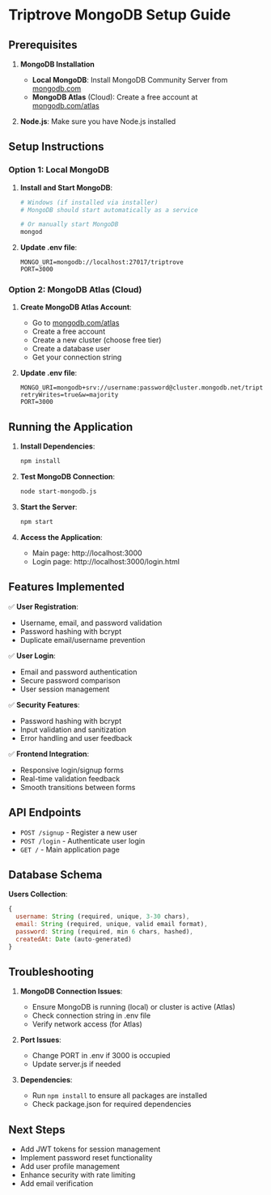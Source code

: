 # Triptrove MongoDB Setup Guide

## Prerequisites

1. **MongoDB Installation**
   - **Local MongoDB**: Install MongoDB Community Server from [mongodb.com](https://www.mongodb.com/try/download/community)
   - **MongoDB Atlas** (Cloud): Create a free account at [mongodb.com/atlas](https://www.mongodb.com/atlas)

2. **Node.js**: Make sure you have Node.js installed

## Setup Instructions

### Option 1: Local MongoDB

1. **Install and Start MongoDB**:
   ```bash
   # Windows (if installed via installer)
   # MongoDB should start automatically as a service
   
   # Or manually start MongoDB
   mongod
   ```

2. **Update .env file**:
   ```
   MONGO_URI=mongodb://localhost:27017/triptrove
   PORT=3000
   ```

### Option 2: MongoDB Atlas (Cloud)

1. **Create MongoDB Atlas Account**:
   - Go to [mongodb.com/atlas](https://www.mongodb.com/atlas)
   - Create a free account
   - Create a new cluster (choose free tier)
   - Create a database user
   - Get your connection string

2. **Update .env file**:
   ```
   MONGO_URI=mongodb+srv://username:password@cluster.mongodb.net/triptrove?retryWrites=true&w=majority
   PORT=3000
   ```

## Running the Application

1. **Install Dependencies**:
   ```bash
   npm install
   ```

2. **Test MongoDB Connection**:
   ```bash
   node start-mongodb.js
   ```

3. **Start the Server**:
   ```bash
   npm start
   ```

4. **Access the Application**:
   - Main page: http://localhost:3000
   - Login page: http://localhost:3000/login.html

## Features Implemented

✅ **User Registration**:
- Username, email, and password validation
- Password hashing with bcrypt
- Duplicate email/username prevention

✅ **User Login**:
- Email and password authentication
- Secure password comparison
- User session management

✅ **Security Features**:
- Password hashing with bcrypt
- Input validation and sanitization
- Error handling and user feedback

✅ **Frontend Integration**:
- Responsive login/signup forms
- Real-time validation feedback
- Smooth transitions between forms

## API Endpoints

- `POST /signup` - Register a new user
- `POST /login` - Authenticate user login
- `GET /` - Main application page

## Database Schema

**Users Collection**:
```javascript
{
  username: String (required, unique, 3-30 chars),
  email: String (required, unique, valid email format),
  password: String (required, min 6 chars, hashed),
  createdAt: Date (auto-generated)
}
```

## Troubleshooting

1. **MongoDB Connection Issues**:
   - Ensure MongoDB is running (local) or cluster is active (Atlas)
   - Check connection string in .env file
   - Verify network access (for Atlas)

2. **Port Issues**:
   - Change PORT in .env if 3000 is occupied
   - Update server.js if needed

3. **Dependencies**:
   - Run `npm install` to ensure all packages are installed
   - Check package.json for required dependencies

## Next Steps

- Add JWT tokens for session management
- Implement password reset functionality
- Add user profile management
- Enhance security with rate limiting
- Add email verification
